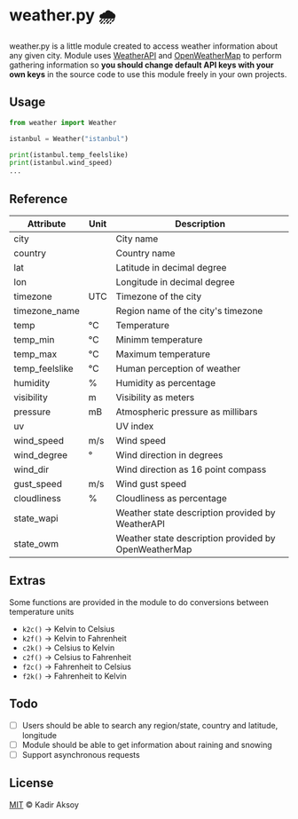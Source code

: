 # weather.py 🌧️
weather.py is a little module created to access weather information about any given city. Module uses [WeatherAPI](https://www.weatherapi.com) and [OpenWeatherMap](https://openweathermap.org) to perform gathering information so **you should change default API keys with your own keys** in the source code to use this module freely in your own projects.

## Usage
```py
from weather import Weather

istanbul = Weather("istanbul")

print(istanbul.temp_feelslike)
print(istanbul.wind_speed)
...
```

## Reference
| Attribute | Unit | Description |
|-----|-----|-----|
| city | | City name |
| country | | Country name |
| lat | | Latitude in decimal degree |
| lon | | Longitude in decimal degree |
| timezone | UTC | Timezone of the city |
| timezone_name | | Region name of the city's timezone |
| temp | °C | Temperature |
| temp_min | °C | Minimm temperature |
| temp_max | °C | Maximum temperature |
| temp_feelslike | °C | Human perception of weather |
| humidity | % | Humidity as percentage |
| visibility | m | Visibility as meters |
| pressure | mB | Atmospheric pressure as millibars |
| uv | | UV index |
| wind_speed | m/s | Wind speed |
| wind_degree | ° | Wind direction in degrees |
| wind_dir | | Wind direction as 16 point compass |
| gust_speed | m/s | Wind gust speed |
| cloudliness | % | Cloudliness as percentage |
| state_wapi | | Weather state description provided by WeatherAPI |
| state_owm | | Weather state description provided by OpenWeatherMap |

## Extras
Some functions are provided in the module to do conversions between temperature units
- `k2c()` → Kelvin to Celsius
- `k2f()` → Kelvin to Fahrenheit
- `c2k()` → Celsius to Kelvin
- `c2f()` → Celsius to Fahrenheit
- `f2c()` → Fahrenheit to Celsius
- `f2k()` → Fahrenheit to Kelvin

## Todo
- [ ] Users should be able to search any region/state, country and latitude, longitude
- [ ] Module should be able to get information about raining and snowing
- [ ] Support asynchronous requests

## License
[MIT](LICENSE) © Kadir Aksoy
